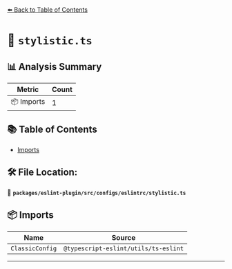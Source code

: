 [⬅️ Back to Table of Contents](../../../../../index.md)

# 📄 `stylistic.ts`

## 📊 Analysis Summary

| Metric | Count |
|--------|-------|
| 📦 Imports | 1 |

## 📚 Table of Contents

- [Imports](#imports)

## 🛠️ File Location:
📂 **`packages/eslint-plugin/src/configs/eslintrc/stylistic.ts`**

## 📦 Imports

| Name | Source |
|------|--------|
| `ClassicConfig` | `@typescript-eslint/utils/ts-eslint` |


---